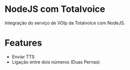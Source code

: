# NodeJS com Totalvoice

Integração do serviço de VOIp da Totalvoice com NodeJS.

# Features

- Enviar TTS
- Ligação entre dois números (Duas Pernas)